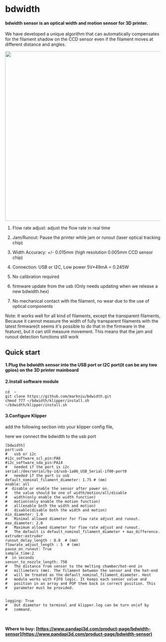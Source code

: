 # bdwidth
#### bdwidth sensor is an optical width and motion sensor for 3D printer.
We have developed a unique algorithm that can automatically compensates for the filament shadow on the CCD sensor even if the filament moves at different distance and angles.

<img  width="550"  src="https://static.wixstatic.com/media/0d0edf_54bec8b6d2c345c9acff65f798d85c5d~mv2.jpg/v1/fill/w_1374,h_802,al_c,q_85,usm_0.66_1.00_0.01/0d0edf_54bec8b6d2c345c9acff65f798d85c5d~mv2.jpg"/>

1. Flow rate adjust:  adjust the flow rate in real time

2. Jam/Runout: Pause the printer while jam or runout (laser optical tracking chip)
 
3. Width Accuracy: +/- 0.015mm (high resolution 0.005mm CCD sensor chip)
 
4. Connection: USB or I2C, Low power 5V*49mA = 0.245W

5. No calibration required

6. firmware update from the usb (Only needs updating when we release a new bdwidth.hex)
   
7. No mechanical contact with the filament, no wear due to the use of optical components

Note:
It works well for all kind of filaments, except the transparent filaments,
Because it cannot measure the width of fully transparent filaments with the latest firmware(it seems it's possible to do that in the firmware in the feature), but it can still measure movement. This means that the jam and runout detection functions still work


## Quick start

#### 1.Plug the bdwidth sensor into the USB port or I2C port(it can be any two gpios) on the 3D printer mainboard 


#### 2.Install software module
```
cd  ~
git clone https://github.com/markniu/bdwidth.git
chmod 777 ~/bdwidth/klipper/install.sh
~/bdwidth/klipper/install.sh
```

#### 3.Configure Klipper

add the following section into your klipper config file,

here we connect the bdwidth to the usb port

```
[bdwidth]
port:usb
#   usb or i2c 
#i2c_software_scl_pin:PA8
#i2c_software_sda_pin:PA14
#   needed if the port is i2c
serial:/dev/serial/by-id/usb-1a86_USB_Serial-if00-port0
#   needed if the port is usb
default_nominal_filament_diameter: 1.75 # (mm)
enable: all
#  disable or enable the sensor after power on.
#   the value should be one of width/motion/all/disable 
#   width(only enable the width function)
#   motion(only enable the motion function)
#   all(enable both the width and motion)
#   disable(disable both the width and motion)
min_diameter: 1.0
#   Minimal allowed diameter for flow rate adjust and runout.
max_diameter: 2.0
#   Maximum allowed diameter for flow rate adjust and runout.
#   The default is default_nominal_filament_diameter + max_difference.
extruder:extruder
runout_delay_length : 8.0  # (mm)
flowrate_adjust_length : 5  # (mm)
pause_on_runout: True
sample_time:2
#  in seconds
sensor_to_nozzle_length: 750
#   The distance from sensor to the melting chamber/hot-end in
#   millimeters (mm). The filament between the sensor and the hot-end
#   will be treated as the default_nominal_filament_diameter. Host
#   module works with FIFO logic. It keeps each sensor value and
#   position in an array and POP them back in correct position. This
#   parameter must be provided.


logging: True
#   Out diameter to terminal and klipper.log can be turn on|of by
#   command.



```

#### Where to buy: [https://www.pandapi3d.com/product-page/bdwidth-sensor](https://www.pandapi3d.com/product-page/bdwidth-sensor)



